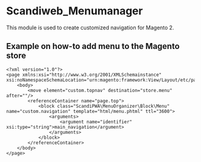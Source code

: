 # Scandiweb_Menumanager

This module is used to create customized navigation for Magento 2.

## Example on how-to add menu to the Magento store

```
<?xml version="1.0"?>
<page xmlns:xsi="http://www.w3.org/2001/XMLSchemainstance" xsi:noNamespaceSchemaLocation="urn:magento:framework:View/Layout/etc/page_configuration.xsd">
    <body>
        <move element="custom.topnav" destination="store.menu" after=""/>
        <referenceContainer name="page.top">
            <block class="ScandiPWA\MenuOrganizer\Block\Menu" name="custom.navigation" template="html/menu.phtml" ttl="3600">
                <arguments>
                    <argument name="identifier" xsi:type="string">main_navigation</argument>
                </arguments>
            </block>
        </referenceContainer>
    </body>
</page>
```
